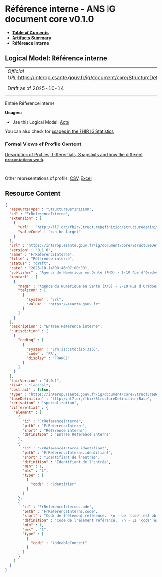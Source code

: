 # Référence interne - ANS IG document core v0.1.0

* [**Table of Contents**](toc.md)
* [**Artifacts Summary**](artifacts.md)
* **Référence interne**

## Logical Model: Référence interne 

| | |
| :--- | :--- |
| *Official URL*:https://interop.esante.gouv.fr/ig/document/core/StructureDefinition/FrReferenceInterne | *Version*:0.1.0 |
| Draft as of 2025-10-14 | *Computable Name*:FrReferenceInterne |

 
Entrée Référence interne 

**Usages:**

* Use this Logical Model: [Acte](StructureDefinition-FrActe.md)

You can also check for [usages in the FHIR IG Statistics](https://packages2.fhir.org/xig/ans.document.fr.core|current/StructureDefinition/FrReferenceInterne)

### Formal Views of Profile Content

 [Description of Profiles, Differentials, Snapshots and how the different presentations work](http://build.fhir.org/ig/FHIR/ig-guidance/readingIgs.html#structure-definitions). 

 

Other representations of profile: [CSV](StructureDefinition-FrReferenceInterne.csv), [Excel](StructureDefinition-FrReferenceInterne.xlsx) 



## Resource Content

```json
{
  "resourceType" : "StructureDefinition",
  "id" : "FrReferenceInterne",
  "extension" : [
    {
      "url" : "http://hl7.org/fhir/StructureDefinition/structuredefinition-type-characteristics",
      "valueCode" : "can-be-target"
    }
  ],
  "url" : "https://interop.esante.gouv.fr/ig/document/core/StructureDefinition/FrReferenceInterne",
  "version" : "0.1.0",
  "name" : "FrReferenceInterne",
  "title" : "Référence interne",
  "status" : "draft",
  "date" : "2025-10-14T08:46:07+00:00",
  "publisher" : "Agence du Numérique en Santé (ANS) - 2-10 Rue d'Oradour-sur-Glane, 75015 Paris",
  "contact" : [
    {
      "name" : "Agence du Numérique en Santé (ANS) - 2-10 Rue d'Oradour-sur-Glane, 75015 Paris",
      "telecom" : [
        {
          "system" : "url",
          "value" : "https://esante.gouv.fr"
        }
      ]
    }
  ],
  "description" : "Entrée Référence interne",
  "jurisdiction" : [
    {
      "coding" : [
        {
          "system" : "urn:iso:std:iso:3166",
          "code" : "FR",
          "display" : "FRANCE"
        }
      ]
    }
  ],
  "fhirVersion" : "4.0.1",
  "kind" : "logical",
  "abstract" : false,
  "type" : "https://interop.esante.gouv.fr/ig/document/core/StructureDefinition/FrReferenceInterne",
  "baseDefinition" : "http://hl7.org/fhir/StructureDefinition/Base",
  "derivation" : "specialization",
  "differential" : {
    "element" : [
      {
        "id" : "FrReferenceInterne",
        "path" : "FrReferenceInterne",
        "short" : "Référence interne",
        "definition" : "Entrée Référence interne"
      },
      {
        "id" : "FrReferenceInterne.identifiant",
        "path" : "FrReferenceInterne.identifiant",
        "short" : "Identifiant de l'entrée",
        "definition" : "Identifiant de l'entrée",
        "min" : 1,
        "max" : "1",
        "type" : [
          {
            "code" : "Identifier"
          }
        ]
      },
      {
        "id" : "FrReferenceInterne.code",
        "path" : "FrReferenceInterne.code",
        "short" : "Code de l'élément référencé.  \n - Le 'code' est obligatoire et doit être identique au code de l'élément référencé.  \n - Si l'élément référencé n'a pas codé, alors le 'code' doit être nullFlavor='NA'.",
        "definition" : "Code de l'élément référencé.  \n - Le 'code' est obligatoire et doit être identique au code de l'élément référencé.  \n - Si l'élément référencé n'a pas codé, alors le 'code' doit être nullFlavor='NA'.",
        "min" : 1,
        "max" : "1",
        "type" : [
          {
            "code" : "CodeableConcept"
          }
        ]
      }
    ]
  }
}

```
